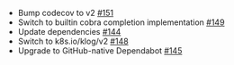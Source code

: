 * Bump codecov to v2 [#151](https://github.com/corneliusweig/ketall/pull/151)
* Switch to builtin cobra completion implementation [#149](https://github.com/corneliusweig/ketall/pull/149)
* Update dependencies [#144](https://github.com/corneliusweig/ketall/pull/144)
* Switch to k8s.io/klog/v2 [#148](https://github.com/corneliusweig/ketall/pull/148)
* Upgrade to GitHub-native Dependabot [#145](https://github.com/corneliusweig/ketall/pull/145)
